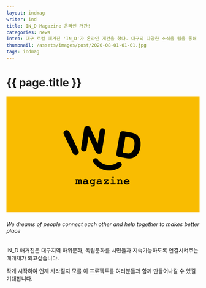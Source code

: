 ```yaml
---
layout: indmag
writer: ind
title: IN_D Magazine 온라인 개간!
categories: news
intro: 대구 로컬 매거진 'IN_D'가 온라인 개간을 했다. 대구의 다양한 소식을 웹을 통해 더욱 빠르게 접할 수 있게되었다. 
thumbnail: /assets/images/post/2020-08-01-01-01.jpg
tags: indmag
---
```

# {{ page.title }}
![logo](/assets/images/post/2020-08-01-01-01.jpg)

###### We dreams of people connect each other and help together to makes better place

IN_D 매거진은 대구지역 하위문화, 독립문화를 시민들과 지속가능하도록 연결시켜주는 매개채가 되고싶습니다.

작게 시작하여 언제 사라질지 모를 이 프로젝트를 여러분들과 함께 만들어나갈 수 있길 기대합니다.